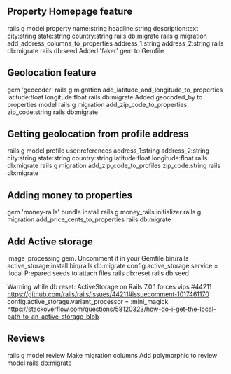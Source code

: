 ## Property Homepage feature
rails g model property name:string headline:string description:text city:string state:string country:string
rails db:migrate
rails g migration add_address_columns_to_properties address_1:string address_2:string
rails db:migrate
rails db:seed
Added 'faker' gem to Gemfile

## Geolocation feature
gem 'geocoder'
rails g migration add_latitude_and_longitude_to_properties latitude:float longitude:float
rails db:migrate
Added geocoded_by to properties model
rails g migration add_zip_code_to_properties zip_code:string
rails db:migrate

## Getting geolocation from profile address
rails g model profile user:references address_1:string address_2:string city:string state:string country:string latitude:float longitude:float
rails db:migrate
rails g migration add_zip_code_to_profiles zip_code:string
rails db:migrate

## Adding money to properties
gem 'money-rails'
bundle install
rails g money_rails:initializer
rails g migration add_price_cents_to_properties
rails db:migrate

## Add Active storage
image_processing gem. Uncomment it in your Gemfile
bin/rails active_storage:install
bin/rails db:migrate
config.active_storage.service = :local
Prepared seeds to attach files
rails db:reset
rails db:seed

Warning while db reset: ActiveStorage on Rails 7.0.1 forces vips #44211
https://github.com/rails/rails/issues/44211#issuecomment-1017461170
config.active_storage.variant_processor = :mini_magick
https://stackoverflow.com/questions/58120323/how-do-i-get-the-local-path-to-an-active-storage-blob

## Reviews
rails g model review
Make migration columns
Add polymorphic to review model
rails db:migrate

